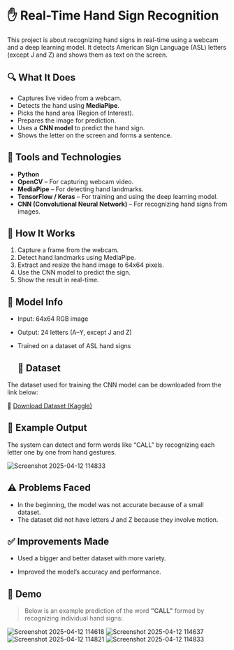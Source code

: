 # ✋ Real-Time Hand Sign Recognition

This project is about recognizing hand signs in real-time using a webcam and a deep learning model. It detects American Sign Language (ASL) letters (except J and Z) and shows them as text on the screen.

## 🔍 What It Does

- Captures live video from a webcam.
- Detects the hand using **MediaPipe**.
- Picks the hand area (Region of Interest).
- Prepares the image for prediction.
- Uses a **CNN model** to predict the hand sign.
- Shows the letter on the screen and forms a sentence.

## 🧰 Tools and Technologies

- **Python**
- **OpenCV** – For capturing webcam video.
- **MediaPipe** – For detecting hand landmarks.
- **TensorFlow / Keras** – For training and using the deep learning model.
- **CNN (Convolutional Neural Network)** – For recognizing hand signs from images.

## 📐 How It Works

1. Capture a frame from the webcam.
2. Detect hand landmarks using MediaPipe.
3. Extract and resize the hand image to 64x64 pixels.
4. Use the CNN model to predict the sign.
5. Show the result in real-time.

## 🧠 Model Info

- Input: 64x64 RGB image
- Output: 24 letters (A–Y, except J and Z)
- Trained on a dataset of ASL hand signs

  ## 📂 Dataset

The dataset used for training the CNN model can be downloaded from the link below:

🔗 [Download Dataset (Kaggle)](https://www.kaggle.com/datasets/ash2703/handsignimages)


## 📸 Example Output

The system can detect and form words like “CALL” by recognizing each letter one by one from hand gestures.

![Screenshot 2025-04-12 114833](https://github.com/user-attachments/assets/8c2a0034-b61e-442e-8f54-acad1b20cbb6)

## ⚠️ Problems Faced

- In the beginning, the model was not accurate because of a small dataset.
- The dataset did not have letters J and Z because they involve motion.

## ✅ Improvements Made

- Used a bigger and better dataset with more variety.

- Improved the model’s accuracy and performance.

## 📸 Demo

> Below is an example prediction of the word **"CALL"** formed by recognizing individual hand signs:
> 
![Screenshot 2025-04-12 114618](https://github.com/user-attachments/assets/c6d2fe66-8f32-4246-abcd-0040f831254e)
![Screenshot 2025-04-12 114637](https://github.com/user-attachments/assets/dae0fc0b-de1a-479d-8f2a-5fab463fa38a)
![Screenshot 2025-04-12 114821](https://github.com/user-attachments/assets/c81bd78d-765a-4a43-98bb-5a911e07af57)
![Screenshot 2025-04-12 114833](https://github.com/user-attachments/assets/8c2a0034-b61e-442e-8f54-acad1b20cbb6)
